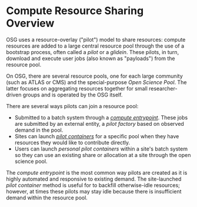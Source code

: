 
Compute Resource Sharing Overview
=================================

OSG uses a resource-overlay ("pilot") model to share resources:
compute resources are added to a large central resource pool through the use of a bootstrap process, often called a
_pilot_ or a _glidein_.
These pilots, in turn, download and execute user jobs (also known as "payloads") from the resource pool.

On OSG, there are several resource pools, one for each large community (such as ATLAS or CMS) and the special-purpose
_Open Science Pool_.
The latter focuses on aggregating resources together for small researcher-driven groups and is operated by the OSG
itself.

There are several ways pilots can join a resource pool:

* Submitted to a batch system through a [*compute entrypoint*](compute-element/htcondor-ce-overview).
  These jobs are submitted by an external entity, a *pilot factory* based on observed demand in the pool.
* Sites can launch [*pilot containers*](resource-sharing/os-backfill-containers.md) for a specific pool when they have
  resources they would like to contribute directly.
* Users can launch *personal pilot containers* within a site's batch system so they can use an existing share or
  allocation at a site through the open science pool.

The *compute entrypoint* is the most common way pilots are created as it is highly automated and responsive to existing
demand.
The site-launched *pilot container* method is useful for to backfill otherwise-idle resources;
however, at times these pilots may stay idle because there is insufficient demand within the resource pool.
